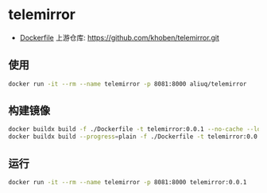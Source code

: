 # telemirror

+ [Dockerfile](https://github.com/aliuq/apps-image/tree/master/apps/telemirror)
上游仓库: <https://github.com/khoben/telemirror.git>

## 使用

```bash
docker run -it --rm --name telemirror -p 8081:8000 aliuq/telemirror
```

## 构建镜像

```bash
docker buildx build -f ./Dockerfile -t telemirror:0.0.1 --no-cache --load .
docker buildx build --progress=plain -f ./Dockerfile -t telemirror:0.0.1 --no-cache --load .
```

## 运行

```bash
docker run -it --rm --name telemirror -p 8081:8000 telemirror:0.0.1
```
